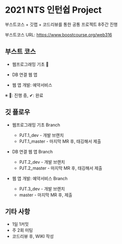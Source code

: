 # 2021 NTS 인턴쉽 Project

부스트코스 + 깃랩 + 코드리뷰를 통한 공통 프로젝트 8주간 진행

부스트코스 URL: https://www.boostcourse.org/web316



## 부스트 코스

* 웹프로그래밍 기초 🚢

* DB 연결 웹 앱 

* 웹 앱 개발: 예약서비스 



※ 🚢: 진행 중, ✔: 완료



## 깃 플로우

* 웹프로그래밍 기초 Branch

  * PJT.1_dev - 개발 브랜치
  * PJT.1_master - 마지막 MR 후, 태깅해서 제출

  

* DB 연결 웹 앱  Branch
  * PJT.2_dev - 개발 브랜치
  * PJT.2_master - 마지막 MR 후, 태깅해서 제출



* 웹 앱 개발: 예약서비스  Branch
  * PJT.3_dev - 개발 브랜치
  * master - 마지막 MR 후, 제출



## 기타 사항

* 1일 1커밋
* 주 2회 미팅
* 코드리뷰 후,  WIKI 작성

